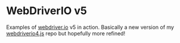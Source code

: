 # WebDriverIO v5

Examples of [webdriver.io](http://webdriver.io/) v5 in action. Basically a new version of my [webdriverio4.js](https://github.com/ckenst/webdriverio4.js) repo but hopefully more refined!
